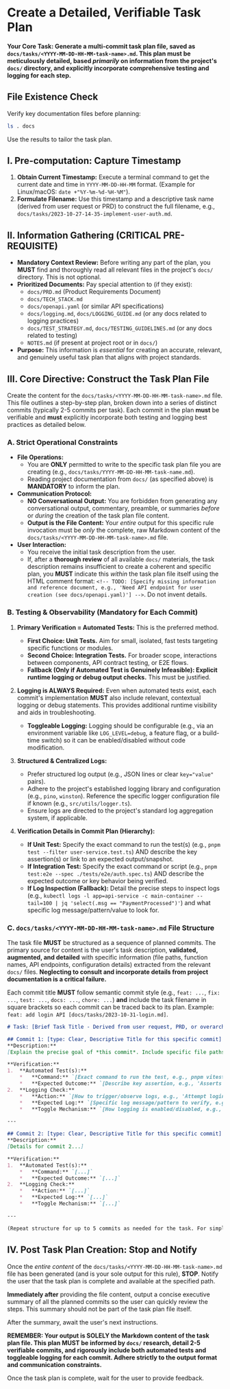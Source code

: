 # Create a Detailed, Verifiable Task Plan

**Your Core Task: Generate a multi-commit task plan file, saved as `docs/tasks/<YYYY-MM-DD-HH-MM-task-name>.md`. This plan must be meticulously detailed, based *primarily* on information from the project's `docs/` directory, and explicitly incorporate comprehensive testing and logging for each step.**

## File Existence Check

Verify key documentation files before planning:

```bash
ls . docs
```

Use the results to tailor the task plan.

## I. Pre-computation: Capture Timestamp

1.  **Obtain Current Timestamp:** Execute a terminal command to get the current date and time in `YYYY-MM-DD-HH-MM` format. (Example for Linux/macOS: `date +"%Y-%m-%d-%H-%M"`).
2.  **Formulate Filename:** Use this timestamp and a descriptive task name (derived from user request or PRD) to construct the full filename, e.g., `docs/tasks/2023-10-27-14-35-implement-user-auth.md`.

## II. Information Gathering (CRITICAL PRE-REQUISITE)

- **Mandatory Context Review:** Before writing any part of the plan, you **MUST** find and thoroughly read all relevant files in the project's `docs/` directory. This is not optional.
- **Prioritized Documents:** Pay special attention to (if they exist):
    - `docs/PRD.md` (Product Requirements Document)
    - `docs/TECH_STACK.md`
    - `docs/openapi.yaml` (or similar API specifications)
    - `docs/logging.md`, `docs/LOGGING_GUIDE.md` (or any docs related to logging practices)
    - `docs/TEST_STRATEGY.md`, `docs/TESTING_GUIDELINES.md` (or any docs related to testing)
    - `NOTES.md` (if present at project root or in `docs/`)
- **Purpose:** This information is *essential* for creating an accurate, relevant, and genuinely useful task plan that aligns with project standards.

## III. Core Directive: Construct the Task Plan File

Create the content for the `docs/tasks/<YYYY-MM-DD-HH-MM-task-name>.md` file. This file outlines a step-by-step plan, broken down into a series of distinct commits (typically 2-5 commits per task). Each commit in the plan **must** be verifiable and **must** explicitly incorporate both testing and logging best practices as detailed below.

### A. Strict Operational Constraints

- **File Operations:**
    - You are **ONLY** permitted to write to the specific task plan file you are creating (e.g., `docs/tasks/YYYY-MM-DD-HH-MM-task-name.md`).
    - Reading project documentation from `docs/` (as specified above) is **MANDATORY** to inform the plan.
- **Communication Protocol:**
    - **NO Conversational Output:** You are forbidden from generating any conversational output, commentary, preamble, or summaries *before* or *during* the creation of the task plan file content.
    - **Output is the File Content:** Your *entire* output for this specific rule invocation must be *only* the complete, raw Markdown content of the `docs/tasks/<YYYY-MM-DD-HH-MM-task-name>.md` file.
- **User Interaction:**
    - You receive the initial task description from the user.
    - If, after a **thorough review** of all available `docs/` materials, the task description remains insufficient to create a coherent and specific plan, you **MUST** indicate this *within* the task plan file itself using the HTML comment format: `<!-- TODO: [Specify missing information and reference document, e.g., 'Need API endpoint for user creation (see docs/openapi.yaml)'] -->`. Do not invent details.

### B. Testing & Observability (Mandatory for Each Commit)

1.  **Primary Verification = Automated Tests:** This is the preferred method.
    - **First Choice: Unit Tests.** Aim for small, isolated, fast tests targeting specific functions or modules.
    - **Second Choice: Integration Tests.** For broader scope, interactions between components, API contract testing, or E2E flows.
    - **Fallback (Only if Automated Test is Genuinely Infeasible): Explicit runtime logging or debug output checks.** This must be justified.

2.  **Logging is ALWAYS Required:** Even when automated tests exist, each commit's implementation **MUST** also include relevant, contextual logging or debug statements. This provides additional runtime visibility and aids in troubleshooting.
    - **Toggleable Logging:** Logging should be configurable (e.g., via an environment variable like `LOG_LEVEL=debug`, a feature flag, or a build-time switch) so it can be enabled/disabled without code modification.

3.  **Structured & Centralized Logs:**
    - Prefer structured log output (e.g., JSON lines or clear `key="value"` pairs).
    - Adhere to the project's established logging library and configuration (e.g., `pino`, `winston`). Reference the specific logger configuration file if known (e.g., `src/utils/logger.ts`).
    - Ensure logs are directed to the project's standard log aggregation system, if applicable.

4.  **Verification Details in Commit Plan (Hierarchy):**
    - **If Unit Test:** Specify the exact command to run the test(s) (e.g., `pnpm test --filter user-service.test.ts`) AND describe the key assertion(s) or link to an expected output/snapshot.
    - **If Integration Test:** Specify the exact command or script (e.g., `pnpm test:e2e --spec ./tests/e2e/auth.spec.ts`) AND describe the expected outcome or key behavior being verified.
    - **If Log Inspection (Fallback):** Detail the precise steps to inspect logs (e.g., `kubectl logs -l app=api-service -c main-container --tail=100 | jq 'select(.msg == "PaymentProcessed")'`) and what specific log message/pattern/value to look for.

### C. `docs/tasks/<YYYY-MM-DD-HH-MM-task-name>.md` File Structure

The task file **MUST** be structured as a sequence of planned commits. The primary source for content is the user's task description, **validated, augmented, and detailed** with specific information (file paths, function names, API endpoints, configuration details) extracted from the relevant `docs/` files. **Neglecting to consult and incorporate details from project documentation is a critical failure.**

Each commit title **MUST** follow semantic commit style (e.g., `feat: ...`, `fix: ...`, `test: ...`, `docs: ...`, `chore: ...`) **and**
include the task filename in square brackets so each commit can be traced back to
its plan. Example: `feat: add login API [docs/tasks/2023-10-31-login.md]`.

```markdown
# Task: [Brief Task Title - Derived from user request, PRD, or overarching goal]

## Commit 1: [type: Clear, Descriptive Title for this specific commit]
**Description:**
[Explain the precise goal of *this commit*. Include specific file paths (e.g., `src/modules/auth/auth.controller.ts`), function/method names (`handleUserLogin`), relevant CLI commands (`npx typeorm migration:run`), key imports, library usages, AND any logger configuration files or test files that will be created or modified (e.g., `tests/unit/auth.controller.test.ts`, `src/config/logger.config.ts`). Be explicit and detailed.]

**Verification:**
1.  **Automated Test(s):**
    *   **Command:** `[Exact command to run the test, e.g., pnpm vitest run src/modules/auth/auth.controller.test.ts]`
    *   **Expected Outcome:** `[Describe key assertion, e.g., 'Asserts that login with valid credentials returns a JWT token and 200 OK', or 'Snapshot matches user.snapshot']`
2.  **Logging Check:**
    *   **Action:** `[How to trigger/observe logs, e.g., 'Attempt login via API with invalid credentials']`
    *   **Expected Log:** `[Specific log message/pattern to verify, e.g., 'INFO: Login attempt failed for user: test@example.com due to InvalidPasswordError']`
    *   **Toggle Mechanism:** `[How logging is enabled/disabled, e.g., 'LOG_LEVEL=info']`

---

## Commit 2: [type: Clear, Descriptive Title for this specific commit]
**Description:**
[Details for commit 2...]

**Verification:**
1.  **Automated Test(s):**
    *   **Command:** `[...]`
    *   **Expected Outcome:** `[...]`
2.  **Logging Check:**
    *   **Action:** `[...]`
    *   **Expected Log:** `[...]`
    *   **Toggle Mechanism:** `[...]`

---

(Repeat structure for up to 5 commits as needed for the task. For simple tasks, you may only need 1-2 commits.)

```

## IV. Post Task Plan Creation: Stop and Notify


Once the *entire content* of the `docs/tasks/<YYYY-MM-DD-HH-MM-task-name>.md` file has been generated (and is your sole output for this rule), **STOP**. Notify the user that the task plan is complete and available at the specified path.

**Immediately after** providing the file content, output a concise executive summary of all the planned commits so the user can quickly review the steps. This summary should not be part of the task plan file itself.

After the summary, await the user's next instructions.

**REMEMBER: Your output is SOLELY the Markdown content of the task plan file. This plan MUST be informed by `docs/` research, detail 2-5 verifiable commits, and rigorously include both automated tests and toggleable logging for each commit. Adhere strictly to the output format and communication constraints.**

Once the task plan is complete, wait for the user to provide feedback.
